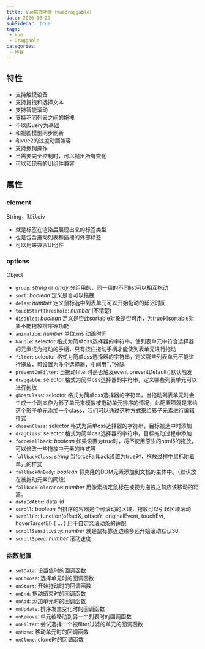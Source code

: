```yaml
---
title: Vue拖拽功能（vuedraggable）
date: 2020-10-23
subSidebar: true
tags:
 - Vue
 - Draggable
categories: 
 - 博客
---
```


## 特性

- 支持触摸设备
- 支持拖拽和选择文本
- 支持智能滚动
- 支持不同列表之间的拖拽
- 不以jQuery为基础
- 和视图模型同步刷新
- 和vue2的过度动画兼容
- 支持撤销操作
- 当需要完全控制时，可以抛出所有变化
- 可以和现有的UI组件兼容

## 属性

### element

String，默认div

- 就是标签在渲染后展现出来的标签类型
- 也是包含拖动列表和插槽的外部标签
- 可以用来兼容UI组件

### options

Object

- `group`: *string* or *array* 分组用的，同一组的不同list可以相互拖动
- `sort`: *boolean* 定义是否可以拖拽
- `delay`: *number* 定义鼠标选中列表单元可以开始拖动的延迟时间
- `touchStartThreshold`: *number* (不清楚)
- `disabled`: *boolean* 定义是否此sortable对象是否可用，为true时sortable对象不能拖放排序等功能
- `animation`: *number* 单位:ms 动画时间
- `handle`: selector 格式为简单css选择器的字符串，使列表单元中符合选择器的元素成为拖动的手柄，只有按住拖动手柄才能使列表单元进行拖动
- `filter`: selector 格式为简单css选择器的字符串，定义哪些列表单元不能进行拖放，可设置为多个选择器，中间用“，”分隔
- `preventOnFilter`: 当拖动filter时是否触发event.preventDefault()默认触发
- `draggable`: selector 格式为简单css选择器的字符串，定义哪些列表单元可以进行拖放
- `ghostClass`: selector 格式为简单css选择器的字符串，当拖动列表单元时会生成一个副本作为影子单元来模拟被拖动单元排序的情况，此配置项就是来给这个影子单元添加一个class，我们可以通过这种方式来给影子元素进行编辑样式
- `chosenClass`: selector 格式为简单css选择器的字符串，目标被选中时添加
- `dragClass`: selector 格式为简单css选择器的字符串，目标拖动过程中添加
- `forceFallback`: *boolean* 如果设置为true时，将不使用原生的html5的拖放，可以修改一些拖放中元素的样式等
- `fallbackClass`: *string* 当forceFallback设置为true时，拖放过程中鼠标附着单元的样式
- `fallbackOnBody`: *boolean* 将克隆的DOM元素添加到文档的主体中。（默认放在被拖动元素的同级）
- `fallbackTolerance`: *number* 用像素指定鼠标在被视为拖拽之前应该移动的距离。
- `dataIdAttr`: data-id
- `scroll`: *boolean* 当排序的容器是个可滚动的区域，拖放可以引起区域滚动
- `scrollFn`: function(offsetX, offsetY, originalEvent, touchEvt, hoverTargetEl) { … } 用于自定义滚动条的适配
- `scrollSensitivity`: *number* 就是鼠标靠近边缘多远开始滚动默认30
- `scrollSpeed`: *number* 滚动速度

### 函数配置

- `setData`: 设置值时的回调函数
- `onChoose`: 选择单元时的回调函数
- `onStart`: 开始拖动时的回调函数
- `onEnd`: 拖动结束时的回调函数
- `onAdd`: 添加单元时的回调函数
- `onUpdate`: 排序发生变化时的回调函数
- `onRemove`: 单元被移动到另一个列表时的回调函数
- `onFilter`: 尝试选择一个被filter过滤的单元的回调函数
- `onMove`: 移动单元时的回调函数
- `onClone`: clone时的回调函数